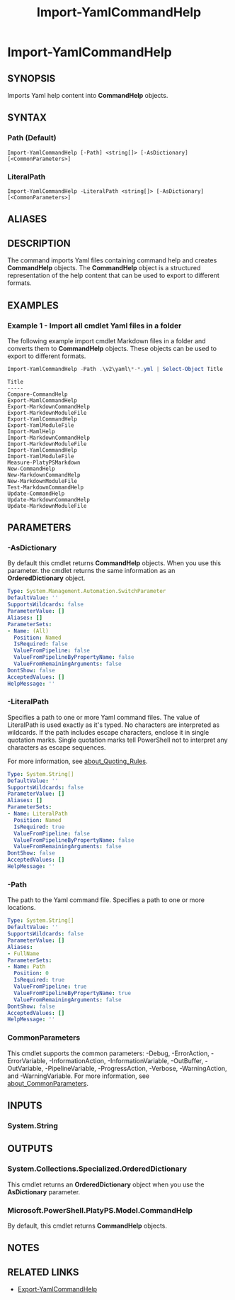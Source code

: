 ﻿---
document type: cmdlet
external help file: Microsoft.PowerShell.PlatyPS.dll-Help.xml
HelpUri: ''
Locale: en-US
Module Name: Microsoft.PowerShell.PlatyPS
ms.custom: OPS10
ms.date: 09/17/2024
PlatyPS schema version: 2024-05-01
title: Import-YamlCommandHelp
---

# Import-YamlCommandHelp

## SYNOPSIS

Imports Yaml help content into **CommandHelp** objects.

## SYNTAX

### Path (Default)

```
Import-YamlCommandHelp [-Path] <string[]> [-AsDictionary] [<CommonParameters>]
```

### LiteralPath

```
Import-YamlCommandHelp -LiteralPath <string[]> [-AsDictionary] [<CommonParameters>]
```

## ALIASES

## DESCRIPTION

The command imports Yaml files containing command help and creates **CommandHelp** objects. The
**CommandHelp** object is a structured representation of the help content that can be used to export
to different formats.

## EXAMPLES

### Example 1 - Import all cmdlet Yaml files in a folder

The following example import cmdlet Markdown files in a folder and converts them to **CommandHelp**
objects. These objects can be used to export to different formats.

```powershell
Import-YamlCommandHelp -Path .\v2\yaml\*-*.yml | Select-Object Title
```

```Output
Title
-----
Compare-CommandHelp
Export-MamlCommandHelp
Export-MarkdownCommandHelp
Export-MarkdownModuleFile
Export-YamlCommandHelp
Export-YamlModuleFile
Import-MamlHelp
Import-MarkdownCommandHelp
Import-MarkdownModuleFile
Import-YamlCommandHelp
Import-YamlModuleFile
Measure-PlatyPSMarkdown
New-CommandHelp
New-MarkdownCommandHelp
New-MarkdownModuleFile
Test-MarkdownCommandHelp
Update-CommandHelp
Update-MarkdownCommandHelp
Update-MarkdownModuleFile
```

## PARAMETERS

### -AsDictionary

By default this cmdlet returns **CommandHelp** objects. When you use this parameter. the cmdlet
returns the same information as an **OrderedDictionary** object.

```yaml
Type: System.Management.Automation.SwitchParameter
DefaultValue: ''
SupportsWildcards: false
ParameterValue: []
Aliases: []
ParameterSets:
- Name: (All)
  Position: Named
  IsRequired: false
  ValueFromPipeline: false
  ValueFromPipelineByPropertyName: false
  ValueFromRemainingArguments: false
DontShow: false
AcceptedValues: []
HelpMessage: ''
```

### -LiteralPath

Specifies a path to one or more Yaml command files. The value of LiteralPath is used exactly as it's
typed. No characters are interpreted as wildcards. If the path includes escape characters, enclose
it in single quotation marks. Single quotation marks tell PowerShell not to interpret any characters
as escape sequences.

For more information, see
[about_Quoting_Rules](/powershell/module/microsoft.powershell.core/about/about_quoting_rules).

```yaml
Type: System.String[]
DefaultValue: ''
SupportsWildcards: false
ParameterValue: []
Aliases: []
ParameterSets:
- Name: LiteralPath
  Position: Named
  IsRequired: true
  ValueFromPipeline: false
  ValueFromPipelineByPropertyName: false
  ValueFromRemainingArguments: false
DontShow: false
AcceptedValues: []
HelpMessage: ''
```

### -Path

The path to the Yaml command file. Specifies a path to one or more locations.

```yaml
Type: System.String[]
DefaultValue: ''
SupportsWildcards: false
ParameterValue: []
Aliases:
- FullName
ParameterSets:
- Name: Path
  Position: 0
  IsRequired: true
  ValueFromPipeline: true
  ValueFromPipelineByPropertyName: true
  ValueFromRemainingArguments: false
DontShow: false
AcceptedValues: []
HelpMessage: ''
```

### CommonParameters

This cmdlet supports the common parameters: -Debug, -ErrorAction, -ErrorVariable,
-InformationAction, -InformationVariable, -OutBuffer, -OutVariable, -PipelineVariable,
-ProgressAction, -Verbose, -WarningAction, and -WarningVariable. For more information, see
[about_CommonParameters](https://go.microsoft.com/fwlink/?LinkID=113216).

## INPUTS

### System.String

## OUTPUTS

### System.Collections.Specialized.OrderedDictionary

This cmdlet returns an **OrderedDictionary** object when you use the **AsDictionary** parameter.

### Microsoft.PowerShell.PlatyPS.Model.CommandHelp

By default, this cmdlet returns **CommandHelp** objects.

## NOTES

## RELATED LINKS

- [Export-YamlCommandHelp](Export-YamlCommandHelp.md)
